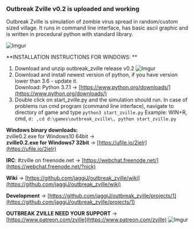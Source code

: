 ### Outbreak Zville v0.2 is uploaded and working  

Outbreak Zville is simulation of zombie virus spread in random/custom sized village.
It runs in command line interface, has basic ascii graphic and is written in procedural python with standard library.

![Imgur](https://i.imgur.com/d5SR4Qv.png)

**INSTALLATION INSTRUCTIONS FOR WINDOWS:  **

1. Download and unzip outbreak_zville release v0.2     ![Imgur](https://i.imgur.com/31nPMsB.png)
2. Download and install newest version of python, if you have version lower than 3.6 - update it.  
	Download: Python 3.7.1 -> [https://www.python.org/downloads/](https://www.python.org/downloads/)
3. Double click on start_zville.py and the simulation should run. In case of problems run cmd program (command line interface), 	navigate to directory of game and type ```python3 start_zville.py```
	Example: WIN+R, cmd, ```d: ,cd d:\games\outbreak_zville\, python start_zville.py```
	
**Windows binary downloads:**                     
zville0.2.exe for Windows10 64bit -> []()  
**zville0.2.exe for Windows7  32bit** -> [https://ufile.io/2ielr](https://ufile.io/2ielr)  


**IRC**: #zville on freenode.net -> [https://webchat.freenode.net/](https://webchat.freenode.net/?nick)

**Wiki** -> [https://github.com/jaggiJ/outbreak_zville/wiki](https://github.com/jaggiJ/outbreak_zville/wiki)

**Development** -> [https://github.com/jaggiJ/outbreak_zville/projects/1](https://github.com/jaggiJ/outbreak_zville/projects/1)  


**OUTBREAK ZVILLE NEED YOUR SUPPORT** -> [https://www.patreon.com/zville](https://www.patreon.com/zville)    ![Imgur](https://i.imgur.com/S44353Z.png)
